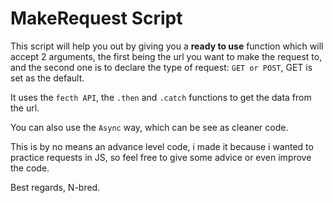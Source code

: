 # MakeRequest Script

This script will help you out by giving you a **ready to use** function which will accept 2 arguments, the first being the url you want to make the request to, and the second one is to declare the type of request: `GET or POST`, GET is set as the default. 

It uses the `fecth API`, the `.then` and `.catch` functions to get the data from the url.

You can also use the `Async` way, which can be see as cleaner code.

This is by no means an advance level code, i made it because i wanted to practice requests in JS, so feel free to give some advice or even improve the code.

Best regards, N-bred.
